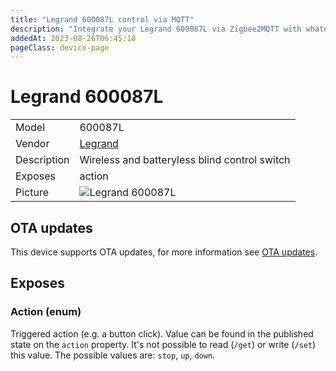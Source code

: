 ```yaml
---
title: "Legrand 600087L control via MQTT"
description: "Integrate your Legrand 600087L via Zigbee2MQTT with whatever smart home infrastructure you are using without the vendor's bridge or gateway."
addedAt: 2023-08-26T06:45:18
pageClass: device-page
---
```


<!-- !!!! -->
<!-- ATTENTION: This file is auto-generated through docgen! -->
<!-- You can only edit the "Notes"-Section between the two comment lines "Notes BEGIN" and "Notes END". -->
<!-- Do not use h1 or h2 heading within "## Notes"-Section. -->
<!-- !!!! -->

# Legrand 600087L

|     |     |
|-----|-----|
| Model | 600087L  |
| Vendor  | [Legrand](/supported-devices/#v=Legrand)  |
| Description | Wireless and batteryless blind control switch |
| Exposes | action |
| Picture | ![Legrand 600087L](https://www.zigbee2mqtt.io/images/devices/600087L.png) |


<!-- Notes BEGIN: You can edit here. Add "## Notes" headline if not already present. -->


<!-- Notes END: Do not edit below this line -->


## OTA updates
This device supports OTA updates, for more information see [OTA updates](../guide/usage/ota_updates.md).



## Exposes

### Action (enum)
Triggered action (e.g. a button click).
Value can be found in the published state on the `action` property.
It's not possible to read (`/get`) or write (`/set`) this value.
The possible values are: `stop`, `up`, `down`.


